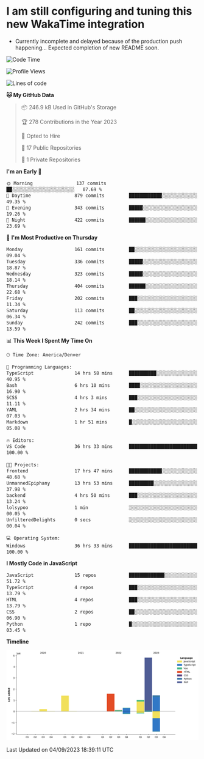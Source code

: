 # I am still configuring and tuning this new WakaTime integration
- Currently incomplete and delayed because of the production push happening... Expected completion of new README soon.
<!--START_SECTION:waka-->
![Code Time](http://img.shields.io/badge/Code%20Time-365%20hrs%209%20mins-blue)

![Profile Views](http://img.shields.io/badge/Profile%20Views-0-blue)

![Lines of code](https://img.shields.io/badge/From%20Hello%20World%20I%27ve%20Written-10.9%20million%20lines%20of%20code-blue)

**🐱 My GitHub Data** 

> 📦 246.9 kB Used in GitHub's Storage 
 > 
> 🏆 278 Contributions in the Year 2023
 > 
> 💼 Opted to Hire
 > 
> 📜 17 Public Repositories 
 > 
> 🔑 1 Private Repositories 
 > 
**I'm an Early 🐤** 

```text
🌞 Morning                137 commits         ██░░░░░░░░░░░░░░░░░░░░░░░   07.69 % 
🌆 Daytime                879 commits         ████████████░░░░░░░░░░░░░   49.35 % 
🌃 Evening                343 commits         █████░░░░░░░░░░░░░░░░░░░░   19.26 % 
🌙 Night                  422 commits         ██████░░░░░░░░░░░░░░░░░░░   23.69 % 
```
📅 **I'm Most Productive on Thursday** 

```text
Monday                   161 commits         ██░░░░░░░░░░░░░░░░░░░░░░░   09.04 % 
Tuesday                  336 commits         █████░░░░░░░░░░░░░░░░░░░░   18.87 % 
Wednesday                323 commits         █████░░░░░░░░░░░░░░░░░░░░   18.14 % 
Thursday                 404 commits         ██████░░░░░░░░░░░░░░░░░░░   22.68 % 
Friday                   202 commits         ███░░░░░░░░░░░░░░░░░░░░░░   11.34 % 
Saturday                 113 commits         ██░░░░░░░░░░░░░░░░░░░░░░░   06.34 % 
Sunday                   242 commits         ███░░░░░░░░░░░░░░░░░░░░░░   13.59 % 
```


📊 **This Week I Spent My Time On** 

```text
🕑︎ Time Zone: America/Denver

💬 Programming Languages: 
TypeScript               14 hrs 58 mins      ██████████░░░░░░░░░░░░░░░   40.95 % 
Bash                     6 hrs 10 mins       ████░░░░░░░░░░░░░░░░░░░░░   16.90 % 
SCSS                     4 hrs 3 mins        ███░░░░░░░░░░░░░░░░░░░░░░   11.11 % 
YAML                     2 hrs 34 mins       ██░░░░░░░░░░░░░░░░░░░░░░░   07.03 % 
Markdown                 1 hr 51 mins        █░░░░░░░░░░░░░░░░░░░░░░░░   05.08 % 

🔥 Editors: 
VS Code                  36 hrs 33 mins      █████████████████████████   100.00 % 

🐱‍💻 Projects: 
frontend                 17 hrs 47 mins      ████████████░░░░░░░░░░░░░   48.68 % 
UnmannedEpiphany         13 hrs 53 mins      █████████░░░░░░░░░░░░░░░░   37.98 % 
backend                  4 hrs 50 mins       ███░░░░░░░░░░░░░░░░░░░░░░   13.24 % 
lolsypoo                 1 min               ░░░░░░░░░░░░░░░░░░░░░░░░░   00.05 % 
UnfilteredDelights       0 secs              ░░░░░░░░░░░░░░░░░░░░░░░░░   00.04 % 

💻 Operating System: 
Windows                  36 hrs 33 mins      █████████████████████████   100.00 % 
```

**I Mostly Code in JavaScript** 

```text
JavaScript               15 repos            █████████████░░░░░░░░░░░░   51.72 % 
TypeScript               4 repos             ███░░░░░░░░░░░░░░░░░░░░░░   13.79 % 
HTML                     4 repos             ███░░░░░░░░░░░░░░░░░░░░░░   13.79 % 
CSS                      2 repos             ██░░░░░░░░░░░░░░░░░░░░░░░   06.90 % 
Python                   1 repo              █░░░░░░░░░░░░░░░░░░░░░░░░   03.45 % 
```



**Timeline**

![Lines of Code chart](https://raw.githubusercontent.com/certifiedbice/certifiedbice/main/assets/bar_graph.png)


 Last Updated on 04/09/2023 18:39:11 UTC
<!--END_SECTION:waka-->
